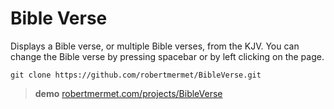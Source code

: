 # Bible Verse

Displays a Bible verse, or multiple Bible verses, from the KJV.
You can change the Bible verse by pressing spacebar or by left clicking on the page.

    git clone https://github.com/robertmermet/BibleVerse.git

>**demo** [robertmermet.com/projects/BibleVerse](http://robertmermet.com/projects/BibleVerse)